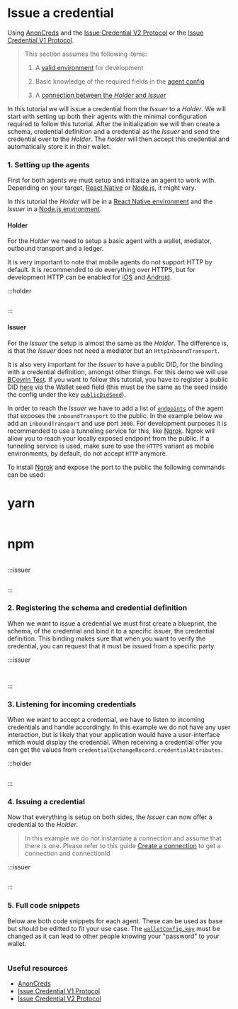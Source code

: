 # Issue a credential

Using [AnonCreds](https://anoncreds-wg.github.io/anoncreds-spec/) and the
[Issue Credential V2
Protocol](https://github.com/hyperledger/aries-rfcs/blob/main/features/0453-issue-credential-v2/README.md)
or the [Issue Credential V1
Protocol](https://github.com/hyperledger/aries-rfcs/blob/main/features/0036-issue-credential/README.md).

> This section assumes the following items:
>
> 1. A [valid environment](../getting-started/prerequisites) for development
>
> 1. Basic knowledge of the required fields in the [agent
>    config](./agent-config)
> 1. A [connection between the _Holder_ and _Issuer_](./create-a-connection)

In this tutorial we will issue a credential from the _Issuer_ to a _Holder_. We
will start with setting up both their agents with the minimal configuration
required to follow this tutorial. After the initialization we will then create
a schema, credential definition and a credential as the _Issuer_ and send the
credential over to the _Holder_. The _holder_ will then accept this credential
and automatically store it in their wallet.

### 1. Setting up the agents

First for both agents we must setup and initialize an agent to work with.
Depending on your target, [React
Native](../getting-started/prerequisites/react-native) or
[Node.js](../getting-started/prerequisites/react-native), it might vary.

In this tutorial the _Holder_ will be in a [React Native
environment](../getting-started/prerequisites/react-native) and the _Issuer_ in
a [Node.js environment](../getting-started/prerequisites/nodejs).

#### Holder

For the _Holder_ we need to setup a basic agent with a wallet, mediator,
outbound transport and a ledger.

It is very important to note that mobile agents do not support HTTP by default.
It is recommended to do everything over HTTPS, but for development HTTP can be
enabled for
[iOS](https://stackoverflow.com/questions/30731785/how-do-i-load-an-http-url-with-app-transport-security-enabled-in-ios-9)
and
[Android](https://stackoverflow.com/questions/51902629/how-to-allow-all-network-connection-types-http-and-https-in-android-9-pie).

:::holder

```typescript showLineNumbers issue-a-credential.ts section-1

```

:::

#### Issuer

For the _Issuer_ the setup is almost the same as the _Holder_. The difference
is, is that the _Issuer_ does not need a mediator but an
`HttpInboundTransport`.

It is also very important for the _Issuer_ to have a public DID, for the
binding with a credential definition, amongst other things. For this demo we
will use [BCovrin Test](http://test.bcovrin.vonx.io). If you want to follow
this tutorial, you have to register a public DID
[here](http://test.bcovrin.vonx.io) via the Wallet seed field (this must be the
same as the seed inside the config under the key
[`publicDidSeed`](./agent-config#publicdidseed)).

In order to reach the _Issuer_ we have to add a list of
[`endpoints`](./agent-config#endpoints) of the agent that exposes the
`inboundTransport` to the public. In the example below we add an
`inboundTransport` and use port `3000`. For development purposes it is
recommended to use a tunneling service for this, like
[Ngrok](https://ngrok.com). Ngrok will allow you to reach your locally exposed
endpoint from the public. If a tunneling service is used, make sure to use the
`HTTPS` variant as mobile environments, by default, do not accept `HTTP`
anymore.

To install [Ngrok](https://ngrok.com) and expose the port to the public the
following commands can be used:

<!-- tabs -->

# yarn

```console

```

# npm

```console

```

<!-- /tabs -->

:::issuer

```typescript showLineNumbers issue-a-credential.ts section-2

```

:::

### 2. Registering the schema and credential definition

When we want to issue a credential we must first create a blueprint, the
schema, of the credential and bind it to a specific issuer, the credential
definition. This binding makes sure that when you want to verify the
credential, you can request that it must be issued from a specific party.

:::issuer

```typescript showLineNumbers issue-a-credential.ts section-3

```

```typescript showLineNumbers issue-a-credential.ts section-4

```

:::

### 3. Listening for incoming credentials

When we want to accept a credential, we have to listen to incoming credentials
and handle accordingly. In this example we do not have any user interaction,
but is likely that your application would have a user-interface which would
display the credential. When receiving a credential offer you can get the
values from `credentialExchangeRecord.credentialAttributes`.

:::holder

```typescript showLineNumbers issue-a-credential.ts section-5

```

:::

### 4. Issuing a credential

Now that everything is setup on both sides, the _Issuer_ can now offer a
credential to the _Holder_.

> In this example we do not instantiate a connection and assume that there is
> one. Please refer to this guide [Create a connection](./create-a-connection)
> to get a connection and connectionId

:::issuer

```typescript showLineNumbers issue-a-credential.ts section-6

```

:::

### 5. Full code snippets

Below are both code snippets for each agent. These can be used as base but
should be editted to fit your use case. The
[`walletConfig.key`](./agent-config#walletconfigkey) must be changed as it can
lead to other people knowing your "password" to your wallet.

```typescript showLineNumbers issue-a-credential.ts

```

### Useful resources

- [AnonCreds](https://anoncreds-wg.github.io/anoncreds-spec/)
- [Issue Credential V1
  Protocol](https://github.com/hyperledger/aries-rfcs/blob/main/features/0036-issue-credential/README.md)
- [Issue Credential V2
  Protocol](https://github.com/hyperledger/aries-rfcs/blob/main/features/0453-issue-credential-v2/README.md)
